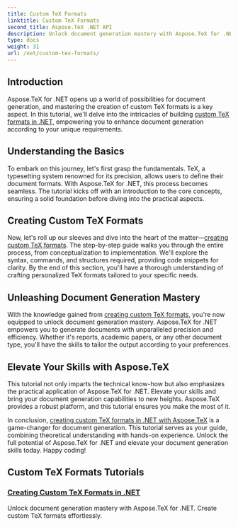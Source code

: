 ```yaml
---
title: Custom TeX Formats
linktitle: Custom TeX Formats
second_title: Aspose.TeX .NET API
description: Unlock document generation mastery with Aspose.TeX for .NET. Learn to create custom TeX formats effortlessly in this comprehensive tutorial.
type: docs
weight: 31
url: /net/custom-tex-formats/
---
```

## Introduction

Aspose.TeX for .NET opens up a world of possibilities for document generation, and mastering the creation of custom TeX formats is a key aspect. In this tutorial, we'll delve into the intricacies of building [custom TeX formats in .NET](./create-custom-tex-formats/), empowering you to enhance document generation according to your unique requirements.

## Understanding the Basics

To embark on this journey, let's first grasp the fundamentals. TeX, a typesetting system renowned for its precision, allows users to define their document formats. With Aspose.TeX for .NET, this process becomes seamless. The tutorial kicks off with an introduction to the core concepts, ensuring a solid foundation before diving into the practical aspects.

## Creating Custom TeX Formats

Now, let's roll up our sleeves and dive into the heart of the matter—[creating custom TeX formats](./create-custom-tex-formats/). The step-by-step guide walks you through the entire process, from conceptualization to implementation. We'll explore the syntax, commands, and structures required, providing code snippets for clarity. By the end of this section, you'll have a thorough understanding of crafting personalized TeX formats tailored to your specific needs.

## Unleashing Document Generation Mastery

With the knowledge gained from [creating custom TeX formats](./create-custom-tex-formats/), you're now equipped to unlock document generation mastery. Aspose.TeX for .NET empowers you to generate documents with unparalleled precision and efficiency. Whether it's reports, academic papers, or any other document type, you'll have the skills to tailor the output according to your preferences.

## Elevate Your Skills with Aspose.TeX

This tutorial not only imparts the technical know-how but also emphasizes the practical application of Aspose.TeX for .NET. Elevate your skills and bring your document generation capabilities to new heights. Aspose.TeX provides a robust platform, and this tutorial ensures you make the most of it.

In conclusion, [creating custom TeX formats in .NET with Aspose.TeX](./create-custom-tex-formats/) is a game-changer for document generation. This tutorial serves as your guide, combining theoretical understanding with hands-on experience. Unlock the full potential of Aspose.TeX for .NET and elevate your document generation skills today. Happy coding!
## Custom TeX Formats Tutorials
### [Creating Custom TeX Formats in .NET](./create-custom-tex-formats/)
Unlock document generation mastery with Aspose.TeX for .NET. Create custom TeX formats effortlessly.